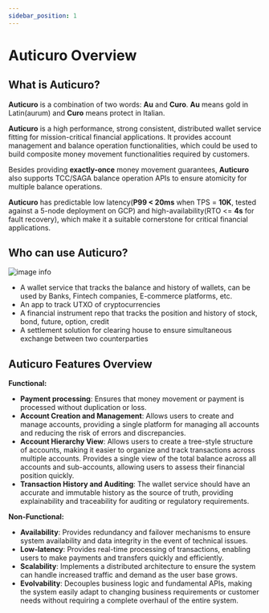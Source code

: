 ```yaml
---
sidebar_position: 1
---
```


# Auticuro Overview

## What is Auticuro?
**Auticuro** is a combination of two words: **Au** and **Curo**. **Au** means gold in Latin(aurum) and
**Curo** means protect in Italian.

**Auticuro** is a high performance, strong consistent, distributed wallet service fitting for mission-critical financial
applications. It provides account management and balance operation functionalities, which could be used to build composite
money movement functionalities required by customers.

Besides providing **exactly-once** money movement guarantees, **Auticuro** also supports TCC/SAGA balance operation APIs to
ensure atomicity for multiple balance operations.

**Auticuro** has predictable low latency(**P99 < 20ms** when TPS = **10K**, tested against a 5-node deployment on GCP)
and high-availability(RTO <= **4s** for fault recovery), which make it a suitable cornerstone for critical financial
applications.

## Who can use Auticuro?
![image info](@site/static/img/overview/Auticuro-use-cases.svg)

- A wallet service that tracks the balance and history of wallets, can be used by Banks, Fintech companies, 
  E-commerce platforms, etc.
- An app to track UTXO of cryptocurrencies
- A financial instrument repo that tracks the position and history of stock, bond, future, option, credit
- A settlement solution for clearing house to ensure simultaneous exchange between two counterparties

## Auticuro Features Overview
**Functional:**
- **Payment processing**: Ensures that money movement or payment is processed without duplication or 
loss.
- **Account Creation and Management**: Allows users to create and manage accounts, providing a single 
  platform for managing all accounts and reducing the risk of errors and discrepancies.
- **Account Hierarchy View**: Allows users to create a tree-style structure of accounts, making it 
  easier to organize and track transactions across multiple accounts. Provides a single view of the total balance across all accounts and sub-accounts, allowing users to assess their financial position quickly.
- **Transaction History and Auditing**: The wallet service should have an accurate and immutable 
  history as the source of truth,  providing explainability and traceability for auditing or regulatory requirements.

**Non-Functional:**
- **Availability**: Provides redundancy and failover mechanisms to ensure system availability and 
data integrity in the event of technical issues.
- **Low-latency**: Provides real-time processing of transactions, enabling users to make payments and 
  transfers quickly and efficiently.
- **Scalability**: Implements a distributed architecture to ensure the system can handle increased 
  traffic and demand as the user base grows.
- **Evolvability**: Decouples business logic and fundamental APIs, making the system easily adapt to 
  changing business requirements or customer needs without requiring a complete overhaul of the entire system.